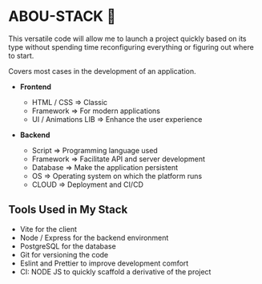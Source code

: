 # ABOU-STACK 🚀

This versatile code will allow me to launch a project quickly based on its type
without spending time reconfiguring everything or figuring out where to start.

Covers most cases in the development of an application.

- **Frontend**
  - HTML / CSS                  => Classic
  - Framework                   => For modern applications
  - UI / Animations LIB         => Enhance the user experience

- **Backend**
  - Script                      => Programming language used
  - Framework                   => Facilitate API and server development
  - Database                    => Make the application persistent
  - OS                          => Operating system on which the platform runs
  - CLOUD                       => Deployment and CI/CD

## Tools Used in My Stack

- Vite for the client
- Node / Express for the backend environment
- PostgreSQL for the database
- Git for versioning the code
- Eslint and Prettier to improve development comfort
- CI: NODE JS to quickly scaffold a derivative of the project

